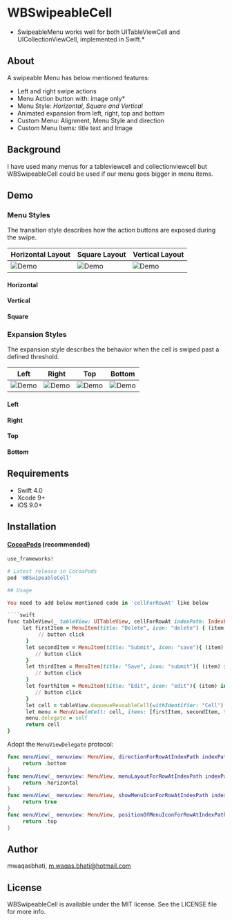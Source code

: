 # WBSwipeableCell


* SwipeableMenu works well for both UITableViewCell and UICollectionViewCell, implemented in Swift.*


## About

A swipeable Menu has below mentioned features:

* Left and right swipe actions
* Menu Action button with: image only*
* Menu Style: *Horizontal, Square and Vertical*
* Animated expansion from left, right, top and bottom
* Custom Menu: Alignment, Menu Style and direction
* Custom Menu Items: title text and Image

## Background

I have used many menus for a tableviewcell and collectionviewcell but WBSwipeableCell could be used if our menu goes bigger in menu items.

## Demo

### Menu Styles

The transition style describes how the action buttons are exposed during the swipe.

|             Horizontal Layout         |         Square Layout          | Vertical Layout | 
|---------------------------------|------------------------------|------------------------------|
|![Demo](https://github.com/mwaqasbhati/WBSwipeableCell/blob/master/Screenshots/horizontal-right.gif)|![Demo](https://github.com/mwaqasbhati/WBSwipeableCell/blob/master/Screenshots/square.gif)|![Demo](https://github.com/mwaqasbhati/WBSwipeableCell/blob/master/Screenshots/vertical.gif)

#### Horizontal 


#### Vertical 


#### Square 



### Expansion Styles

The expansion style describes the behavior when the cell is swiped past a defined threshold.

|             Left         |         Right          | Top | Bottom |
|---------------------------------|------------------------------|------------------------------|---------------------------------|
|![Demo](https://github.com/mwaqasbhati/WBSwipeableCell/blob/master/Screenshots/horizontal-left.gif)|![Demo](https://github.com/mwaqasbhati/WBSwipeableCell/blob/master/Screenshots/horizontal-right.gif)|![Demo](https://github.com/mwaqasbhati/WBSwipeableCell/blob/master/Screenshots/horizontal-top.gif)|![Demo](https://github.com/mwaqasbhati/WBSwipeableCell/blob/master/Screenshots/horizontal-bottom.gif)|

#### Left


#### Right


#### Top


#### Bottom


## Requirements

* Swift 4.0
* Xcode 9+
* iOS 9.0+

## Installation

#### [CocoaPods](http://cocoapods.org) (recommended)

````ruby
use_frameworks!

# Latest release in CocoaPods
pod 'WBSwipeableCell'

## Usage

You need to add below mentioned code in 'cellForRowAt' like below

````swift
func tableView(_ tableView: UITableView, cellForRowAt indexPath: IndexPath) -> UITableViewCell {
     let firstItem = MenuItem(title: "Delete", icon: "delete") { (item) in
          // button click
      }
      let secondItem = MenuItem(title: "Submit", icon: "save"){ (item) in
         // button click
      }
      let thirdItem = MenuItem(title: "Save", icon: "submit"){ (item) in
         // button click 
      }
      let fourthItem = MenuItem(title: "Edit", icon: "edit"){ (item) in
         // button click
      }
      let cell = tableView.dequeueReusableCell(withIdentifier: "Cell") as! SwipeTableViewCell
      let menu = MenuView(mCell: cell, items: [firstItem, secondItem, thirdItem, fourthItem], indexPath: indexPath)
      menu.delegate = self
      return cell
}
````

Adopt the `MenuViewDelegate` protocol:

````swift
func menuView(_ menuview: MenuView, directionForRowAtIndexPath indexPath: IndexPath) -> Direction {
     return .bottom
}
func menuView(_ menuview: MenuView, menuLayoutForRowAtIndexPath indexPath: IndexPath) -> MenuLayout {
     return .horizontal
}
func menuView(_ menuview: MenuView, showMenuIconForRowAtIndexPath indexPath: IndexPath) -> Bool {
     return true
}
func menuView(_ menuview: MenuView, positionOfMenuIconForRowAtIndexPath indexPath: IndexPath) -> Direction {
     return .top
}
````


## Author

mwaqasbhati, m.waqas.bhati@hotmail.com

## License

WBSwipeableCell is available under the MIT license. See the LICENSE file for more info.
